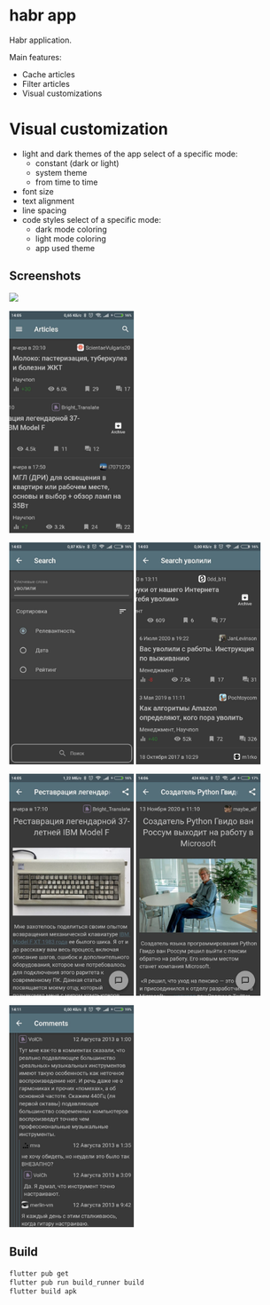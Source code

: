 # habr app

Habr application.

Main features:
* Cache articles
* Filter articles
* Visual customizations

# Visual customization

* light and dark themes of the app
  select of a specific mode:
  * constant (dark or light)
  * system theme
  * from time to time
* font size
* text alignment
* line spacing
* code styles
  select of a specific mode:
  * dark mode coloring
  * light mode coloring
  * app used theme

## Screenshots

<img src="./repo_images/gif_1.gif" height="400"></img>

<img src="./repo_images/img_2.jpg" height="400"></img>

<img src="./repo_images/img_3.jpg" height="400"></img>
<img src="./repo_images/img_1.jpg" height="400"></img>

<img src="./repo_images/img_4.jpg" height="400"></img>
<img src="./repo_images/img_5.jpg" height="400"></img>

<img src="./repo_images/img_6.jpg" height="400"></img>

## Build

```
flutter pub get
flutter pub run build_runner build
flutter build apk
```